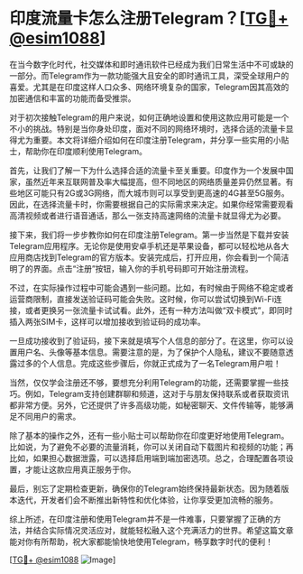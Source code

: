 # 印度流量卡怎么注册Telegram？[[TG💪+ @esim1088](https://t.me/s/esim1088)]

在当今数字化时代，社交媒体和即时通讯软件已经成为我们日常生活中不可或缺的一部分。而Telegram作为一款功能强大且安全的即时通讯工具，深受全球用户的喜爱。尤其是在印度这样人口众多、网络环境复杂的国家，Telegram因其高效的加密通信和丰富的功能而备受推崇。

对于初次接触Telegram的用户来说，如何正确地设置和使用这款应用可能是一个不小的挑战。特别是当你身处印度，面对不同的网络环境时，选择合适的流量卡显得尤为重要。本文将详细介绍如何在印度注册Telegram，并分享一些实用的小贴士，帮助你在印度顺利使用Telegram。

首先，让我们了解一下为什么选择合适的流量卡至关重要。印度作为一个发展中国家，虽然近年来互联网普及率大幅提高，但不同地区的网络质量差异仍然显著。有些地区可能只有2G或3G网络，而大城市则可以享受到更高速的4G甚至5G服务。因此，在选择流量卡时，你需要根据自己的实际需求来决定。如果你经常需要观看高清视频或者进行语音通话，那么一张支持高速网络的流量卡就显得尤为必要。

接下来，我们将一步步教你如何在印度注册Telegram。第一步当然是下载并安装Telegram应用程序。无论你是使用安卓手机还是苹果设备，都可以轻松地从各大应用商店找到Telegram的官方版本。安装完成后，打开应用，你会看到一个简洁明了的界面。点击“注册”按钮，输入你的手机号码即可开始注册流程。

不过，在实际操作过程中可能会遇到一些问题。比如，有时候由于网络不稳定或者运营商限制，直接发送验证码可能会失败。这时候，你可以尝试切换到Wi-Fi连接，或者更换另一张流量卡试试看。此外，还有一种方法叫做“双卡模式”，即同时插入两张SIM卡，这样可以增加接收到验证码的成功率。

一旦成功接收到了验证码，接下来就是填写个人信息的部分了。在这里，你可以设置用户名、头像等基本信息。需要注意的是，为了保护个人隐私，建议不要随意透露过多的个人信息。完成这些步骤后，你就正式成为了一名Telegram用户啦！

当然，仅仅学会注册还不够，要想充分利用Telegram的功能，还需要掌握一些技巧。例如，Telegram支持创建群聊和频道，这对于与朋友保持联系或者获取资讯都非常方便。另外，它还提供了许多高级功能，如秘密聊天、文件传输等，能够满足不同用户的需求。

除了基本的操作之外，还有一些小贴士可以帮助你在印度更好地使用Telegram。比如说，为了避免不必要的流量消耗，你可以关闭自动下载图片和视频的功能；再比如，如果担心数据泄露，可以选择启用端到端加密选项。总之，合理配置各项设置，才能让这款应用真正服务于你。

最后，别忘了定期检查更新，确保你的Telegram始终保持最新状态。因为随着版本迭代，开发者们会不断推出新特性和优化体验，让你享受更加流畅的服务。

综上所述，在印度注册和使用Telegram并不是一件难事，只要掌握了正确的方法，并结合实际情况灵活应对，就能轻松融入这个充满活力的世界。希望这篇文章能对你有所帮助，祝大家都能愉快地使用Telegram，畅享数字时代的便利！

[[TG💪+ @esim1088](https://t.me/s/esim1088) ![Image](https://i.postimg.cc/4NQfJmqS/Snipaste-2025-05-13-00-14-12.png)]